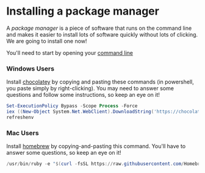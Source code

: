 # Installing a package manager

A *package manager* is a piece of software that runs on the command line and makes it easier to install lots of software quickly without lots of clicking. We are going to install one now!

You'll need to start by opening your [command line](commandline.md)

### Windows Users
Install [chocolatey](https://chocolatey.org/docs/installation) by copying and pasting these commands (in powershell, you paste simply by right-clicking). You may need to answer some questions and follow some instructions, so keep an eye on it!
```powershell
Set-ExecutionPolicy Bypass -Scope Process -Force 
iex ((New-Object System.Net.WebClient).DownloadString('https://chocolatey.org/install.ps1'))
refreshenv
```

### Mac Users
Install [homebrew](https://brew.sh) by copying-and-pasting this command. You'll have to answer some questions, so keep an eye on it!
```powershell
/usr/bin/ruby -e "$(curl -fsSL https://raw.githubusercontent.com/Homebrew/install/master/install)"
```

